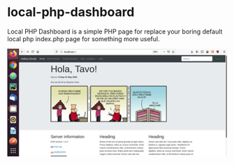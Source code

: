 # local-php-dashboard
Local PHP Dashboard is a simple PHP page for replace your boring default local php index.php page for something more useful.

![Preview](asset/img/preview.jpg?raw=true "Preview Local Dashoard")
